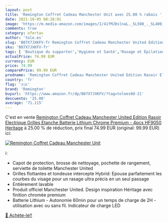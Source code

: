 ```yaml
---
layout: post
title: 'Remington Coffret Cadeau Manchester Unit avec 25.00 % rabais '
date: 2021-10-05 08:28:01
image: 'https://m.media-amazon.com/images/I/41fMJ0slnaL._SL500_._SL400_.jpg'
comments: true
category: ofertas
author: 'tole.es'
slug: 'B07X7JXKFV-fr Remington Coffret Cadeau Manchester United Edition Rasoir...'
sku: 'B07X7JXKFV-fr'
tags: [ 'Boutique du supporter','Hygiène et Santé','Rasage et Épilation','Rasoirs à grille homme','Rasoirs électriques et accessoires','Rasoirs électriques homme','Sports et Loisirs','Supporter de Football','remington', ]
actualPrice: 74.99 EUR
currency: EUR
price: 74.99
comparePrice: 99.99 EUR
prodname: 'Remington Coffret Cadeau Manchester United Edition Rasoir Electrique Grilles Etanche  Batterie Lithium  Chrome Premium - 4pcs HF9050 Heritage'
country: 'fr'
flag: '🇫🇷'
brand: 'Remington'
buyurl: 'https://www.amazon.fr/dp/B07X7JXKFV/?tag=tolees0d-21'
descuento: '25.00'
average: '71.115'
---
```


C'est en vente [Remington Coffret Cadeau Manchester United Edition Rasoir Electrique Grilles Etanche  Batterie Lithium  Chrome Premium - 4pcs HF9050 Heritage](https://www.amazon.fr/dp/B07X7JXKFV/?tag=tolees0d-21)  à  25.00 % de réduction, prix final  74.99 EUR (original: 99.99 EUR) ici:

[![Remington Coffret Cadeau Manchester Unit](https://m.media-amazon.com/images/I/41fMJ0slnaL._SL500_._SL400_.jpg)](https://www.amazon.fr/dp/B07X7JXKFV/?tag=tolees0d-21)

ℹ️:

- Capot de protection, brosse de nettoyage, pochette de rangement, serviette de toilette Manchester United
- Grilles flottantes et tondeuse intercepte Hybrid: Epouse parfaitement les courbes du visage pour un rasage ultra précis en un seul passage
- Entièrement lavable
- Produit officiel Manchester United. Design inspiration Héritage avec finition chromée premium
- Batterie Lithium - Autonomie 60min pour un temps de charge de 2H - utilisation avec ou sans fil. Indicateur de charge LED

[🛒 Achète-le!!](https://www.amazon.fr/dp/B07X7JXKFV/?tag=tolees0d-21)
